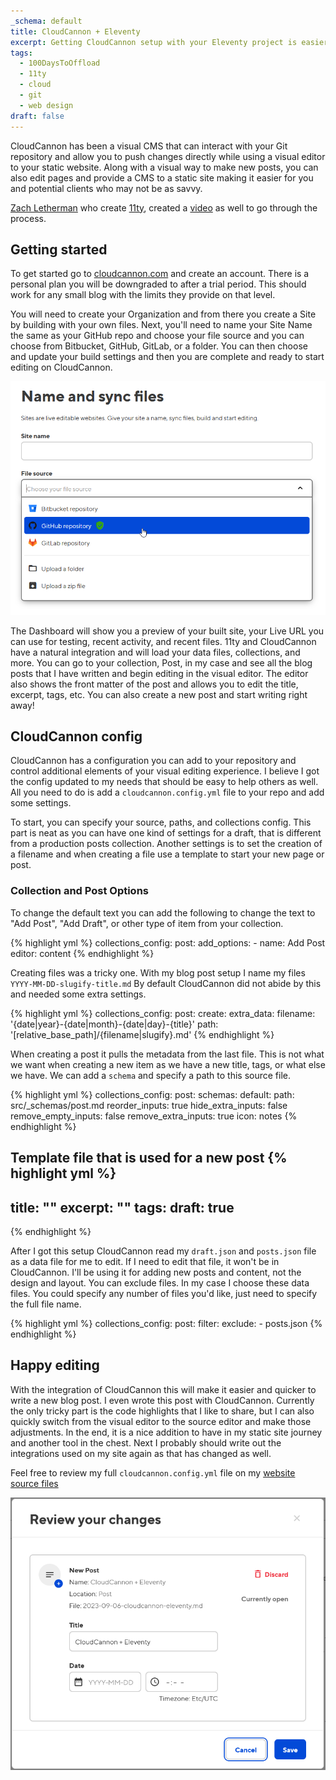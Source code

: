 ```yaml
---
_schema: default
title: CloudCannon + Eleventy
excerpt: Getting CloudCannon setup with your Eleventy project is easier than you think
tags: 
  - 100DaysToOffload
  - 11ty
  - cloud
  - git
  - web design
draft: false
---
```

CloudCannon has been a visual CMS that can interact with your Git repository and allow you to push changes directly while using a visual editor to your static website. Along with a visual way to make new posts, you can also edit pages and provide a CMS to a static site making it easier for you and potential clients who may not be as savvy.

<a target="_blank" rel="noopener" href="https://www.zachleat.com/">Zach Letherman</a> who create <a target="_blank" rel="noopener" href="https://www.11ty.dev/">11ty</a>, created a <a target="_blank" rel="noopener" href="https://www.youtube.com/watch?v=yXcxvBJuULU">video</a> as well to go through the process.

## Getting started

To get started go to <a target="_blank" rel="noopener" href="https://cloudcannon.com/">cloudcannon.com</a> and create an account. There is a personal plan you will be downgraded to after a trial period. This should work for any small blog with the limits they provide on that level.

You will need to create your Organization and from there you create a Site by building with your own files. Next, you'll need to name your Site Name the same as your GitHub repo and choose your file source and you can choose from Bitbucket, GitHub, GitLab, or a folder. You can then choose and update your build settings and then you are complete and ready to start editing on CloudCannon.

![import files](/static/images/posts/cloudcannon/syncimport.png)

The Dashboard will show you a preview of your built site, your Live URL you can use for testing, recent activity, and recent files. 11ty and CloudCannon have a natural integration and will load your data files, collections, and more. You can go to your collection, Post, in my case and see all the blog posts that I have written and begin editing in the visual editor. The editor also shows the front matter of the post and allows you to edit the title, excerpt, tags, etc. You can also create a new post and start writing right away!

## CloudCannon config

CloudCannon has a configuration you can add to your repository and control additional elements of your visual editing experience. I believe I got the config updated to my needs that should be easy to help others as well. All you need to do is add a `cloudcannon.config.yml` file to your repo and add some settings.

To start, you can specify your source, paths, and collections config. This part is neat as you can have one kind of settings for a draft, that is different from a production posts collection. Another settings is to set the creation of a filename and when creating a file use a template to start your new page or post.

### Collection and Post Options

To change the default text you can add the following to change the text to "Add Post", "Add Draft", or other type of item from your collection.

{% highlight yml %}
collections_config:
  post:
    add_options:
      - name: Add Post
        editor: content
{% endhighlight %}

Creating files was a tricky one. With my blog post setup I name my files `YYYY-MM-DD-slugify-title.md` By default CloudCannon did not abide by this and needed some extra settings.

{% highlight yml %}
collections_config:
  post:
    create:
      extra_data:
        filename: '{date|year}-{date|month}-{date|day}-{title}'
      path: '[relative_base_path]/{filename|slugify}.md'
{% endhighlight %}

When creating a post it pulls the metadata from the last file. This is not what we want when creating a new item as we have a new title, tags, or what else we have. We can add a `schema` and specify a path to this source file.

{% highlight yml %}
collections_config:
  post:
    schemas:
      default:
        path: src/_schemas/post.md
        reorder_inputs: true
        hide_extra_inputs: false
        remove_empty_inputs: false
        remove_extra_inputs: true
        icon: notes
{% endhighlight %}

Template file that is used for a new post
{% highlight yml %}
---
title: ""
excerpt: ""
tags: 
draft: true
---
{% endhighlight %}

After I got this setup CloudCannon read my `draft.json` and `posts.json` file as a data file for me to edit. If I need to edit that file, it won't be in CloudCannon. I'll be using it for adding new posts and content, not the design and layout. You can exclude files. In my case I choose these data files. You could specify any number of files you'd like, just need to specify the full file name.

{% highlight yml %}
collections_config:
  post:
    filter:
      exclude:
        - posts.json
{% endhighlight %}

## Happy editing

With the integration of CloudCannon this will make it easier and quicker to write a new blog post. I even wrote this post with CloudCannon. Currently the only tricky part is the code highlights that I like to share, but I can also quickly switch from the visual editor to the source editor and make those adjustments. In the end, it is a nice addition to have in my static site journey and another tool in the chest. Next I probably should write out the integrations used on my site again as that has changed as well.

Feel free to review my full `cloudcannon.config.yml` file on my [website source files](https://github.com/cjerrington/cjerrington.github.io/blob/master/cloudcannon.config.yml)

![Saving file](/static/images/posts/cloudcannon/savepost.png)